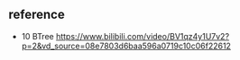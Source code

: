 ## reference 

- 10 BTree https://www.bilibili.com/video/BV1qz4y1U7v2?p=2&vd_source=08e7803d6baa596a0719c10c06f22612